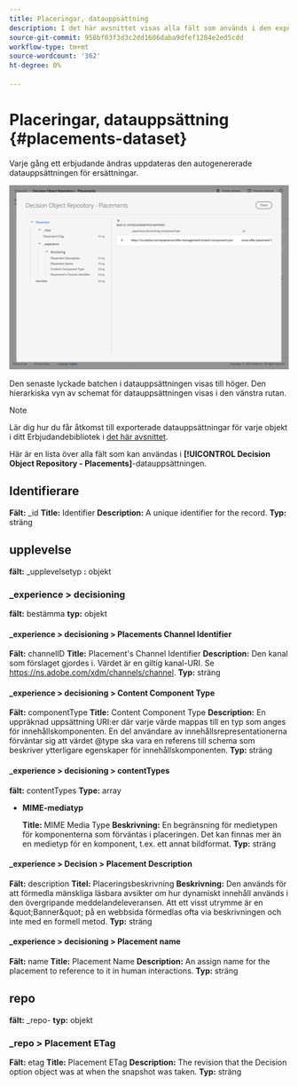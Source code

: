 ```yaml
---
title: Placeringar, datauppsättning
description: I det här avsnittet visas alla fält som används i den exporterade datauppsättningen för placeringar.
source-git-commit: 958bf03f3d3c2dd1606daba9dfef1284e2ed5cdd
workflow-type: tm+mt
source-wordcount: '362'
ht-degree: 0%

---
```


# Placeringar, datauppsättning {#placements-dataset}

Varje gång ett erbjudande ändras uppdateras den autogenererade datauppsättningen för ersättningar.

![](../../assets/dataset-placements.png)

Den senaste lyckade batchen i datauppsättningen visas till höger. Den hierarkiska vyn av schemat för datauppsättningen visas i den vänstra rutan.

>[!NOTE]
>
>Lär dig hur du får åtkomst till exporterade datauppsättningar för varje objekt i ditt Erbjudandebibliotek i [det här avsnittet](../export-catalog/access-dataset.md).

Här är en lista över alla fält som kan användas i **[!UICONTROL Decision Object Repository - Placements]**-datauppsättningen.

<!--A placement describes a location or place in a personalized message. It is used to set technical constraints for content that the personalization decision supplies. The placement also represents a request to produce certain types of metrics when an experience event is produced where this placement is involved. For instance, the placement facilitates a personalized clickable image inside an email shown to an end-user. The placement may for instance request from the assembled experience that the click on its image gets reported in an experience event with a metric https://ns.adobe.com/xdm/data/metrics/web/linkclicks and a reference to this placement.-->

## Identifierare

**Fält:** _id 
**Title:** Identifier 
**Description:** A unique identifier for the record.
**Typ:** sträng

## upplevelse

**fält:** _upplevelsetyp 
**:** objekt

### _experience > decisioning

**fält:** bestämma 
**typ:** objekt

#### _experience > decisioning > Placements Channel Identifier

**Fält:** channelID 
**Title:** Placement&#39;s Channel Identifier 
**Description:** Den kanal som förslaget gjordes i. Värdet är en giltig kanal-URI. Se https://ns.adobe.com/xdm/channels/channel.
**Typ:** sträng

#### _experience > decisioning > Content Component Type

**Fält:** componentType 
**Title:** Content Component Type 
**Description:** En uppräknad uppsättning URI:er där varje värde mappas till en typ som anges för innehållskomponenten. En del användare av innehållsrepresentationerna förväntar sig att värdet @type ska vara en referens till schema som beskriver ytterligare egenskaper för innehållskomponenten.
**Typ:** sträng

#### _experience > decisioning > contentTypes

**fält:** contentTypes 
**Type:** array

* **MIME-mediatyp**

   **Title:** MIME Media Type
   **Beskrivning:** En begränsning för medietypen för komponenterna som förväntas i placeringen. Det kan finnas mer än en medietyp för en komponent, t.ex. ett annat bildformat.
   **Typ:** sträng

#### _experience > Decision > Placement Description

**Fält:** description 
**Titel:** Placeringsbeskrivning 
**Beskrivning:** Den används för att förmedla mänskliga läsbara avsikter om hur dynamiskt innehåll används i den övergripande meddelandeleveransen. Att ett visst utrymme är en \&quot;Banner\&quot; på en webbsida förmedlas ofta via beskrivningen och inte med en formell metod.
**Typ:** sträng

#### _experience > decisioning > Placement name

**Fält:** name 
**Title:** Placement Name 
**Description:** An assign name for the placement to reference to it in human interactions.
**Typ:** sträng

## repo

**fält:** _repo-
**typ:** objekt

### _repo > Placement ETag

**Fält:** etag 
**Title:** Placement ETag 
**Description:** The revision that the Decision option object was at when the snapshot was taken.
**Typ:** sträng
